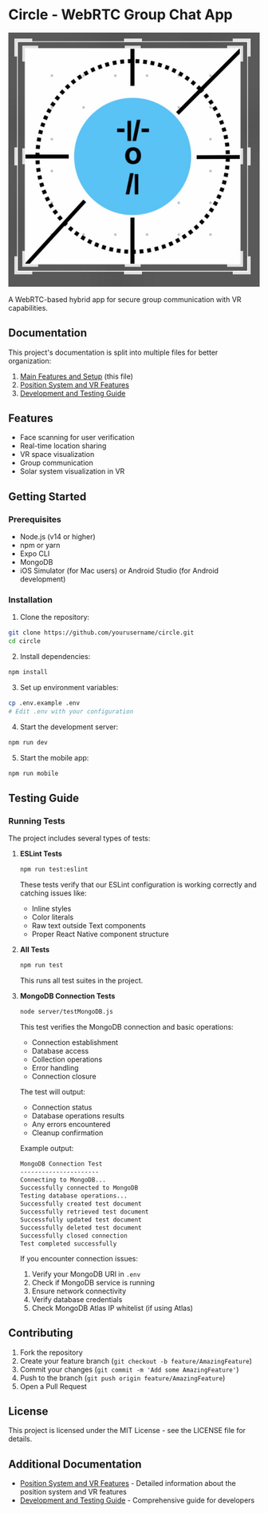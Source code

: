 # Circle - WebRTC Group Chat App

![Circle App Logo](src/assets/images/circle-app-logo.png)

A WebRTC-based hybrid app for secure group communication with VR capabilities.

## Documentation

This project's documentation is split into multiple files for better organization:

1. [Main Features and Setup](README.md) (this file)
2. [Position System and VR Features](README2.md)
3. [Development and Testing Guide](README3.md)

## Features

- Face scanning for user verification
- Real-time location sharing
- VR space visualization
- Group communication
- Solar system visualization in VR

## Getting Started

### Prerequisites

- Node.js (v14 or higher)
- npm or yarn
- Expo CLI
- MongoDB
- iOS Simulator (for Mac users) or Android Studio (for Android development)

### Installation

1. Clone the repository:
```bash
git clone https://github.com/yourusername/circle.git
cd circle
```

2. Install dependencies:
```bash
npm install
```

3. Set up environment variables:
```bash
cp .env.example .env
# Edit .env with your configuration
```

4. Start the development server:
```bash
npm run dev
```

5. Start the mobile app:
```bash
npm run mobile
```

## Testing Guide

### Running Tests

The project includes several types of tests:

1. **ESLint Tests**
   ```bash
   npm run test:eslint
   ```
   These tests verify that our ESLint configuration is working correctly and catching issues like:
   - Inline styles
   - Color literals
   - Raw text outside Text components
   - Proper React Native component structure

2. **All Tests**
   ```bash
   npm run test
   ```
   This runs all test suites in the project.

3. **MongoDB Connection Tests**
   ```bash
   node server/testMongoDB.js
   ```
   This test verifies the MongoDB connection and basic operations:
   - Connection establishment
   - Database access
   - Collection operations
   - Error handling
   - Connection closure

   The test will output:
   - Connection status
   - Database operations results
   - Any errors encountered
   - Cleanup confirmation

   Example output:
   ```
   MongoDB Connection Test
   ----------------------
   Connecting to MongoDB...
   Successfully connected to MongoDB
   Testing database operations...
   Successfully created test document
   Successfully retrieved test document
   Successfully updated test document
   Successfully deleted test document
   Successfully closed connection
   Test completed successfully
   ```

   If you encounter connection issues:
   1. Verify your MongoDB URI in `.env`
   2. Check if MongoDB service is running
   3. Ensure network connectivity
   4. Verify database credentials
   5. Check MongoDB Atlas IP whitelist (if using Atlas)

## Contributing

1. Fork the repository
2. Create your feature branch (`git checkout -b feature/AmazingFeature`)
3. Commit your changes (`git commit -m 'Add some AmazingFeature'`)
4. Push to the branch (`git push origin feature/AmazingFeature`)
5. Open a Pull Request

## License

This project is licensed under the MIT License - see the LICENSE file for details.

## Additional Documentation

- [Position System and VR Features](README2.md) - Detailed information about the position system and VR features
- [Development and Testing Guide](README3.md) - Comprehensive guide for developers
